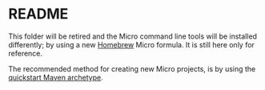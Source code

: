README
======

This folder will be retired and the Micro command line tools will be installed differently; by using a new [Homebrew](http://brew.sh) Micro formula. It is still here only for reference.

The recommended method for creating new Micro projects, is by using the [quickstart Maven archetype](../archetypes/README.md).

